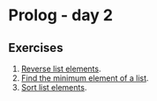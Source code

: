 # Prolog - day 2

## Exercises
1. [Reverse list elements](./reverse.pl).
2. [Find the minimum element of a list](./minimum.pl).
3. [Sort list elements](./sort.pl).
